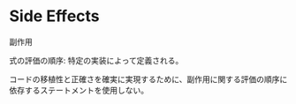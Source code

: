 # Side Effects
副作用

式の評価の順序:
特定の実装によって定義される。

コードの移植性と正確さを確実に実現するために、副作用に関する評価の順序に依存するステートメントを使用しない。

